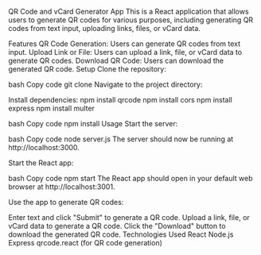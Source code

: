 QR Code and vCard Generator App
This is a React application that allows users to generate QR codes for various purposes, including generating QR codes from text input, uploading links, files, or vCard data.

Features
QR Code Generation: Users can generate QR codes from text input.
Upload Link or File: Users can upload a link, file, or vCard data to generate QR codes.
Download QR Code: Users can download the generated QR code.
Setup
Clone the repository:

bash
Copy code
git clone <repository-url>
Navigate to the project directory:


Install dependencies:
npm install qrcode
npm install cors
npm install express
npm install multer



bash
Copy code
npm install
Usage
Start the server:

bash
Copy code
node server.js
The server should now be running at http://localhost:3000.

Start the React app:

bash
Copy code
npm start
The React app should open in your default web browser at http://localhost:3001.

Use the app to generate QR codes:

Enter text and click "Submit" to generate a QR code.
Upload a link, file, or vCard data to generate a QR code.
Click the "Download" button to download the generated QR code.
Technologies Used
React
Node.js
Express
qrcode.react (for QR code generation)
